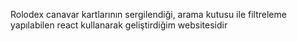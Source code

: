 Rolodex canavar kartlarının sergilendiği, arama kutusu ile filtreleme yapılabilen react kullanarak geliştirdiğim websitesidir
